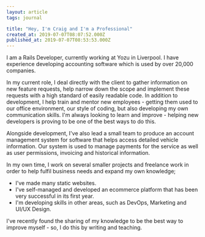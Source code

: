 ```yaml
---
layout: article
tags: journal

title: "Hey, I'm Craig and I'm a Professional"
created_at: 2019-07-07T08:07:52.000Z
published_at: 2019-07-07T08:53:53.000Z
---
```

I am a Rails Developer, currently working at Yozu in Liverpool. I have experience developing accounting software which is used by over 20,000 companies.

In my current role, I deal directly with the client to gather information on new feature requests, help narrow down the scope and implement these requests with a high standard of easily readable code. In addition to development, I help train and mentor new employees - getting them used to our office environment, our style of coding, but also developing my own communication skills. I'm always looking to learn and improve - helping new developers is proving to be one of the best ways to do this.

Alongside development, I've also lead a small team to produce an account management system for software that helps access detailed vehicle information. Our system is used to manage payments for the service as well as user permissions, invoicing and historical information.

In my own time, I work on several smaller projects and freelance work in order to help fulfil business needs and expand my own knowledge;

*   I've made many static websites.
*   I've self-managed and developed an ecommerce platform that has been very successful in its first year.
*   I'm developing skills in other areas, such as DevOps, Marketing and UI/UX Design.

I've recently found the sharing of my knowledge to be the best way to improve myself - so, I do this by writing and teaching.
